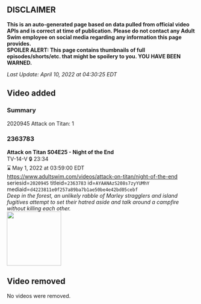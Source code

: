 ## DISCLAIMER
**This is an auto-generated page based on data pulled from official video APIs and is correct at time of publication. Please do not contact any Adult Swim employee on social media regarding any information this page provides.**  
**SPOILER ALERT: This page contains thumbnails of full episodes/shorts/etc. that might be spoilery to you. YOU HAVE BEEN WARNED.**  

_Last Update: April 10, 2022 at 04:30:25 EDT_
## Video added
### Summary
2020945 Attack on Titan: 1  
### 2363783
**Attack on Titan S04E25 - Night of the End**  
TV-14-V 🔒 23:34  
⌛ May 1, 2022 at 03:59:00 EDT  
https://www.adultswim.com/videos/attack-on-titan/night-of-the-end  
seriesid=`2020945` titleid=`2363783` id=`AYAANAzS208s7zyYUMhY` mediaid=`d4223811e0f257a89ba7b1ae50be4e42bd05cebf`  
_Deep in the forest, an unlikely rabble of Marley stragglers and island fugitives attempt to set their hatred aside and talk around a campfire without killing each other._  
<a href="https://media.cdn.adultswim.com/uploads/20220406/thumbnails/2_22461447232-AttackOnTitan_084_NightOfTheEnd.png"><img src="https://media.cdn.adultswim.com/uploads/20220406/thumbnails/2_22461447232-AttackOnTitan_084_NightOfTheEnd.png" height="144px" /></a>
## Video removed
No videos were removed.  
